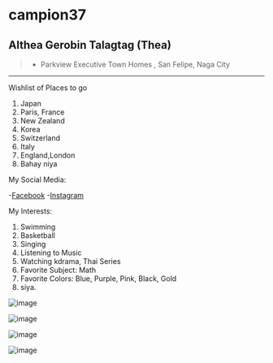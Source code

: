 # campion37
## Althea Gerobin Talagtag (Thea)
>- Parkview Executive Town Homes , San Felipe, Naga City
---
Wishlist of Places to go
1. Japan
2. Paris, France
3. New Zealand
4. Korea
5. Switzerland
6. Italy
7. England,London
8. Bahay niya 

 My Social Media:

 -[Facebook](https://www.facebook.com/itztheaaa/)
 -[Instagram](https://www.instagram.com/itztheaaa_/)

 My Interests:
 1. Swimming
 2. Basketball
 3. Singing
 4. Listening to Music
 5. Watching kdrama, Thai Series
 6. Favorite Subject: Math
 7. Favorite Colors: Blue, Purple, Pink, Black, Gold
 8. siya.

   
   ![image](https://chat.google.com/u/0/api/get_attachment_url?url_type=FIFE_URL&content_type=image%2Fjpeg&attachment_token=AOo0EEW2R0nEGtPrkl6Brm9Kh5LY5A3t3ESFPYHYsTzXyshx0VQiYL3yj3MP6BBPR2NrxN4C9QEct%2FMv35ijG%2BYQCuj305g5J%2BGIGl%2FAE2M1DbyIbJHf7iQIdFoDLJ7U9YnFIRy2oyWxjCUlmalaGWQurVoQZ7glOpNhIlHvrQkBESZ%2BxhCBvGbsZApEk2ElnkARqUHvA9tOCeXFoiSuwXXfGv%2Fxhz%2FxQ%2BGSaCf8dLZeqWV9IiHjzvDAISoCnyQiPiNYQt64R0ljNh6oEUdF8o4D4Xwr7BfB4YZow7r4MZTVJeGSuzZlIK30P%2BzohTjIyDz0GjS8Akeg299aoh7edV9UB8k9g25LNGxGuJNu0eSUXn8ztZV7ZBkCERwamb7weWPhch2jULTJ9xCqU92vV%2BVq8G9STiCVuJVtTteINQYQjiZa321S4f5ExXdRus%2BS6nQzcn9r0nRqHfqfYmnehqqvBeQR%2FqdZS7wthxKKTOQLlqp9Ozp1n%2F8TBZH3ggoeA3RCHaE9DYC4p0epzVVsnzHSj2QZbhiB9b293FZ9PvBckIE4lkRZepXcCbN%2FKJALsI6DZpHqQd8Nrz9GRXlY3nrcGx3HyPDlBKxyDjY2b8DRWbk%3D&sz=w512)
   
   ![image](https://chat.google.com/u/0/api/get_attachment_url?url_type=FIFE_URL&content_type=image%2Fjpeg&attachment_token=AOo0EEUmdcTqiF4MBcFf%2FDbv1IXLgeP81yW3cUM1AJbGEIcyue6iytLTldIVcNhy5RJqkuQ8mkfPHhKukd252MF1uCrMoM4Tb5BTuFtijI9pHn%2FatKpfx9cHE%2FF1%2Fc%2BInvhd%2FnCzUFwMDzQY1P7kyGF5DuV6ghJq29uBcT4UCwMDlM0jTUCLDosykYdL%2FJVKkyDA6jpWJTxkuS7maoKCvX3Vyasexeb0mIdOca36PUPUSf4ye3YQNEsJeJWDnnjv%2FiTBZ44ObMvrxk87wWWe3jzw0JqxO3uJ7S3ep3cz7l7yqY%2B%2BQgOC5r7ZW9xe%2FTozls2PYBlJgkSdwR05Oi5WTpr0HxXzIUDH%2FQiuKDdCWSqxLBz1EUf8Fes5lcr%2B4ojrz1C4J%2FCX2vD3rrPFaB%2B%2B4WMduK2DFDjE30G%2B9Xsk7rE7wsrETTpD07uu5dhl%2B4ll9zgawr0mqcIePzcT83Uez0tFmdDBMn4xHQ1%2BdZy5%2BErfcMLqkReEGrrA79tx7WoAUutG8EVtZNhMybxEYnX6cTzIwo6oONqdXx5rKQebLVcijp9aIWoOJoURzlxX8bleHMSpjRN8a8Y1YXed4591roi3WM%2FgWIqLJqSI%2Bcn2dsYfzQ%3D%3D&sz=w512)

   ![image](https://chat.google.com/u/0/api/get_attachment_url?url_type=FIFE_URL&content_type=image%2Fjpeg&attachment_token=AOo0EEUO8aunnCa796Vltp%2FlmRkkD0sc6CbYxEbtXIk2ooGcAi0oaqKUbYpiqCdWBtBiTA%2B780U%2BGK3PrJFmEbDjpZEv9xgazK%2Fq1tYRqaIpJqCnsqmzaYAPnDJsRal7M%2B6gNaRXaqo%2BLAbGeQDZFMOqE2FLRT8c3Iul%2F7L03emd8mh8vaTg1hn0nL2wUhXdkRDtWBlOHDRp50ZQC4Ic1ndh7oHO9ZRFXUkjsfRy1s3Zg9DwISL1AYgDevfw2GdVsAKIcyLpuniEs4cZVM3DM8s4zxItgEUM1gVPVaWCoBqtnS09xs%2BPh7xiy4Ed%2FSA8JD3CykChl6GYOgcUKtITUMXW1FyqRzOZ3tnW0PTapLvtseZ2nlJW6wObqgatxSkEizx9HwFICZpoCPwbmlBH29ZiRcqup0z2L1eXUErTEQJvC%2BUmbqc2gXND%2FXoNd9hpOLUtaIE7CKdHH%2BNCJI2mKKOzs7a3YSODWfP6uZVDoIsPasNrFljVDlDqcjsQ%2B%2Bs5ctTnsb2qALBuyDxGKjj1kw0goyuQ6zhHww9IR7Q1ZKL82qkRGQaIJXDw4mQ0cSmkxS2ssjrrJ0DsMAoIKBv8HdY5XwWm6fK7uzObCsw7m1Dv8w%3D%3D&sz=w512)

   ![image](https://chat.google.com/u/0/api/get_attachment_url?url_type=FIFE_URL&content_type=image%2Fjpeg&attachment_token=AOo0EEW4%2BbI0DY%2BCjgR1yXqU59e9krmW2KfUmW48MC0gyN5yTxA9QGL0CGKLxVwzeRz2b5TrEeA7Av3Q83SyEbIo389zduXIbViGi6pSB6Z89L1Kb%2FQKCNUgZqhnw%2Fc%2B5rsXCp6RMjrvnw1zLzGDL3kAdtbS6at28BJp3YfIOVtsz1NkXQunRt8LmeKFbt6vWM2DDM7UELSByK%2F%2BzeDXWwecA7c%2BrNpslONzK8zdxHD%2BObdgqfA7j3wNllONTcGnhYaxlLAKEQ34nbkUbMNxjU6qtDYyshS7OqPsVpYhWP1hTTH5woWcZUZ5pynmK6JSmdex%2B4XlfXW6NCoev1NG3PSdpepTidqApLboC%2F7Yt8T3bsfqGXu6Jr7IpQq4xxq5aMayOG%2BHQ8tCfZgS%2FAL%2FomkjFyykAZxhAd5Pws1wy6laplJobX0vtCGWYQlz5nBCz8l4a5MNGJ6FhWtwvvfzZbdmdU2VT0kAJJZsPZdFom7ZliH7Mon9jkG7Ukz3VAAEE96oAiRJp6imLgMYyQogIcSFKmrao3aBF9dumBUvjO7IgfOZF44eXrONZPBBo1P5CYt24%2BMcgntIj44a1f3Ye5N3a0ilsQhSJSwGeBjowzsVwQ%3D%3D&sz=w512)
